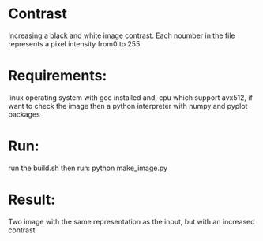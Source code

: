 # Contrast
Increasing a black and white image contrast.
Each noumber in the file represents a pixel intensity from0 to 255

# Requirements: 
linux operating system with gcc installed and, cpu which support avx512, if want to check the image then a python interpreter with numpy and pyplot packages

# Run: 
run the build.sh 
then run: python make_image.py

# Result:
Two image with the same representation as the input, but with an increased contrast
